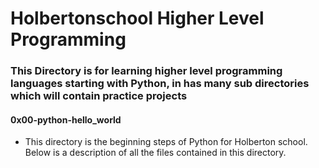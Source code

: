 # Holbertonschool Higher Level Programming
### This Directory is for learning higher level programming languages starting with Python, in has many sub directories which will contain practice projects

#### 0x00-python-hello_world
* This directory is the beginning steps of Python for Holberton school. Below is a description of all the files contained in this directory.
